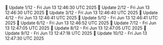 📌 Update 1/12 - Fri Jun 13 12:46:30 UTC 2025
📌 Update 2/12 - Fri Jun 13 12:46:30 UTC 2025
📌 Update 3/12 - Fri Jun 13 12:46:40 UTC 2025
📌 Update 4/12 - Fri Jun 13 12:46:41 UTC 2025
📌 Update 5/12 - Fri Jun 13 12:46:41 UTC 2025
📌 Update 6/12 - Fri Jun 13 12:46:52 UTC 2025
📌 Update 7/12 - Fri Jun 13 12:47:05 UTC 2025
📌 Update 8/12 - Fri Jun 13 12:47:05 UTC 2025
📌 Update 9/12 - Fri Jun 13 12:47:18 UTC 2025
📌 Update 10/12 - Fri Jun 13 12:47:30 UTC 2025
